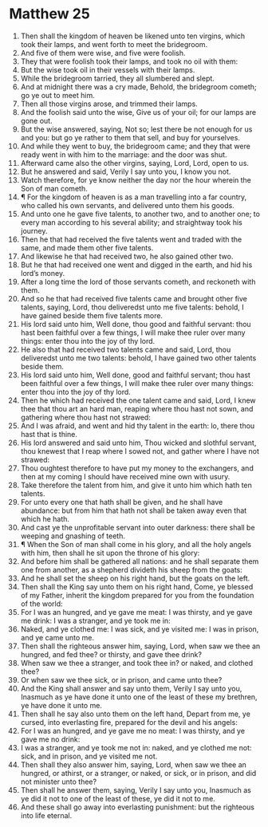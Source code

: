 ﻿# Matthew 25
1. Then shall the kingdom of heaven be likened unto ten virgins, which took their lamps, and went forth to meet the bridegroom. 
2. And five of them were wise, and five were foolish. 
3. They that were foolish took their lamps, and took no oil with them: 
4. But the wise took oil in their vessels with their lamps. 
5. While the bridegroom tarried, they all slumbered and slept. 
6. And at midnight there was a cry made, Behold, the bridegroom cometh; go ye out to meet him. 
7. Then all those virgins arose, and trimmed their lamps. 
8. And the foolish said unto the wise, Give us of your oil; for our lamps are gone out. 
9. But the wise answered, saying, Not so; lest there be not enough for us and you: but go ye rather to them that sell, and buy for yourselves. 
10. And while they went to buy, the bridegroom came; and they that were ready went in with him to the marriage: and the door was shut. 
11. Afterward came also the other virgins, saying, Lord, Lord, open to us. 
12. But he answered and said, Verily I say unto you, I know you not. 
13. Watch therefore, for ye know neither the day nor the hour wherein the Son of man cometh. 
14. ¶ For the kingdom of heaven is as a man travelling into a far country, who called his own servants, and delivered unto them his goods. 
15. And unto one he gave five talents, to another two, and to another one; to every man according to his several ability; and straightway took his journey. 
16. Then he that had received the five talents went and traded with the same, and made them other five talents. 
17. And likewise he that had received two, he also gained other two. 
18. But he that had received one went and digged in the earth, and hid his lord’s money. 
19. After a long time the lord of those servants cometh, and reckoneth with them. 
20. And so he that had received five talents came and brought other five talents, saying, Lord, thou deliveredst unto me five talents: behold, I have gained beside them five talents more. 
21. His lord said unto him, Well done, thou good and faithful servant: thou hast been faithful over a few things, I will make thee ruler over many things: enter thou into the joy of thy lord. 
22. He also that had received two talents came and said, Lord, thou deliveredst unto me two talents: behold, I have gained two other talents beside them. 
23. His lord said unto him, Well done, good and faithful servant; thou hast been faithful over a few things, I will make thee ruler over many things: enter thou into the joy of thy lord. 
24. Then he which had received the one talent came and said, Lord, I knew thee that thou art an hard man, reaping where thou hast not sown, and gathering where thou hast not strawed: 
25. And I was afraid, and went and hid thy talent in the earth: lo, there thou hast that is thine. 
26. His lord answered and said unto him, Thou wicked and slothful servant, thou knewest that I reap where I sowed not, and gather where I have not strawed: 
27. Thou oughtest therefore to have put my money to the exchangers, and then at my coming I should have received mine own with usury. 
28. Take therefore the talent from him, and give it unto him which hath ten talents. 
29. For unto every one that hath shall be given, and he shall have abundance: but from him that hath not shall be taken away even that which he hath. 
30. And cast ye the unprofitable servant into outer darkness: there shall be weeping and gnashing of teeth. 
31. ¶ When the Son of man shall come in his glory, and all the holy angels with him, then shall he sit upon the throne of his glory: 
32. And before him shall be gathered all nations: and he shall separate them one from another, as a shepherd divideth his sheep from the goats: 
33. And he shall set the sheep on his right hand, but the goats on the left. 
34. Then shall the King say unto them on his right hand, Come, ye blessed of my Father, inherit the kingdom prepared for you from the foundation of the world: 
35. For I was an hungred, and ye gave me meat: I was thirsty, and ye gave me drink: I was a stranger, and ye took me in: 
36. Naked, and ye clothed me: I was sick, and ye visited me: I was in prison, and ye came unto me. 
37. Then shall the righteous answer him, saying, Lord, when saw we thee an hungred, and fed thee? or thirsty, and gave thee drink? 
38. When saw we thee a stranger, and took thee in? or naked, and clothed thee? 
39. Or when saw we thee sick, or in prison, and came unto thee? 
40. And the King shall answer and say unto them, Verily I say unto you, Inasmuch as ye have done it unto one of the least of these my brethren, ye have done it unto me. 
41. Then shall he say also unto them on the left hand, Depart from me, ye cursed, into everlasting fire, prepared for the devil and his angels: 
42. For I was an hungred, and ye gave me no meat: I was thirsty, and ye gave me no drink: 
43. I was a stranger, and ye took me not in: naked, and ye clothed me not: sick, and in prison, and ye visited me not. 
44. Then shall they also answer him, saying, Lord, when saw we thee an hungred, or athirst, or a stranger, or naked, or sick, or in prison, and did not minister unto thee? 
45. Then shall he answer them, saying, Verily I say unto you, Inasmuch as ye did it not to one of the least of these, ye did it not to me. 
46. And these shall go away into everlasting punishment: but the righteous into life eternal. 
